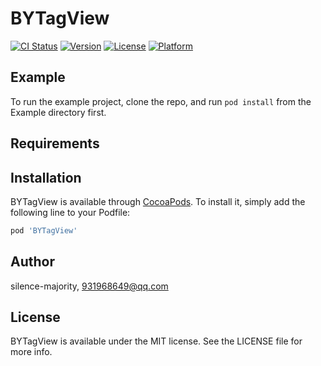 # BYTagView

[![CI Status](http://img.shields.io/travis/silence-majority/BYTagView.svg?style=flat)](https://travis-ci.org/silence-majority/BYTagView)
[![Version](https://img.shields.io/cocoapods/v/BYTagView.svg?style=flat)](http://cocoapods.org/pods/BYTagView)
[![License](https://img.shields.io/cocoapods/l/BYTagView.svg?style=flat)](http://cocoapods.org/pods/BYTagView)
[![Platform](https://img.shields.io/cocoapods/p/BYTagView.svg?style=flat)](http://cocoapods.org/pods/BYTagView)

## Example

To run the example project, clone the repo, and run `pod install` from the Example directory first.

## Requirements

## Installation

BYTagView is available through [CocoaPods](http://cocoapods.org). To install
it, simply add the following line to your Podfile:

```ruby
pod 'BYTagView'
```

## Author

silence-majority, 931968649@qq.com

## License

BYTagView is available under the MIT license. See the LICENSE file for more info.
